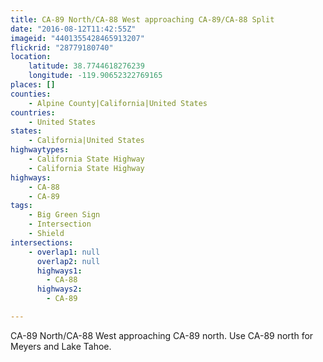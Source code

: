 ```yaml
---
title: CA-89 North/CA-88 West approaching CA-89/CA-88 Split
date: "2016-08-12T11:42:55Z"
imageid: "4401355428465913207"
flickrid: "28779180740"
location:
    latitude: 38.7744618276239
    longitude: -119.90652322769165
places: []
counties:
    - Alpine County|California|United States
countries:
    - United States
states:
    - California|United States
highwaytypes:
    - California State Highway
    - California State Highway
highways:
    - CA-88
    - CA-89
tags:
    - Big Green Sign
    - Intersection
    - Shield
intersections:
    - overlap1: null
      overlap2: null
      highways1:
        - CA-88
      highways2:
        - CA-89

---
```

CA-89 North/CA-88 West approaching CA-89 north.  Use CA-89 north for Meyers and Lake Tahoe.